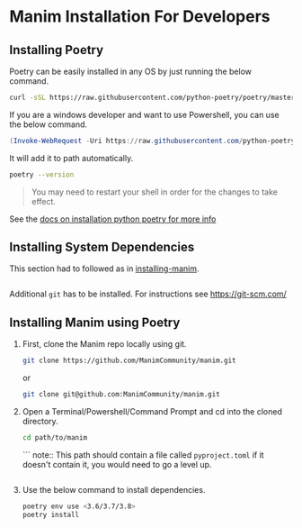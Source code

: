 # Manim Installation For Developers



## Installing Poetry

Poetry can be easily installed in any OS by just running the below command.

```sh
curl -sSL https://raw.githubusercontent.com/python-poetry/poetry/master/get-poetry.py | python
```

If you are a windows developer and want to use Powershell, you can use the below command.

```powershell
(Invoke-WebRequest -Uri https://raw.githubusercontent.com/python-poetry/poetry/master/get-poetry.py -UseBasicParsing).Content | python
```

It will add it to path automatically.

```sh
poetry --version
```

>   You may need to restart your shell in order for the changes to take effect.

See the [docs on installation python poetry for more info](https://python-poetry.org/docs/)

## Installing System Dependencies

This section had to followed as in [installing-manim](win.rst). 
``` important:: Windows Users can Ignore Pycairo Installation.
```


Additional `git` has to be installed. For instructions see https://git-scm.com/

## Installing Manim using Poetry

1.  First, clone the Manim repo locally using git.

    ```sh
    git clone https://github.com/ManimCommunity/manim.git
    ```

    or

    ```sh
    git clone git@github.com:ManimCommunity/manim.git
    ```

2.  Open a Terminal/Powershell/Command Prompt and cd into the cloned directory.

    ```sh
    cd path/to/manim
    ```

    ``` note:: This path should contain a file called `pyproject.toml` if it doesn't contain it, you would need to go a level up.
    ```
3.  Use the below command to install dependencies.

    ```sh
    poetry env use <3.6/3.7/3.8>
    poetry install
    ```

    ``` note:: Poetry creates a virtual environment by default and no need to worry about it.
	```